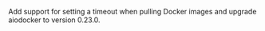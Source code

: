 Add support for setting a timeout when pulling Docker images and upgrade aiodocker to version 0.23.0.
